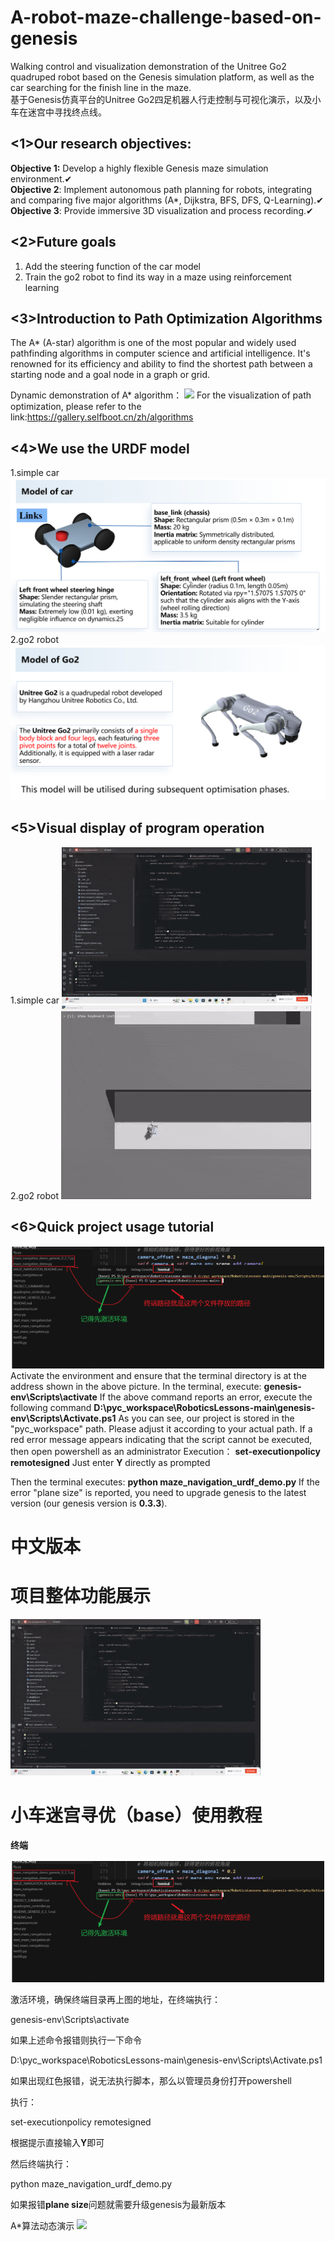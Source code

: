 # A-robot-maze-challenge-based-on-genesis
Walking control and visualization demonstration of the Unitree Go2 quadruped robot based on the Genesis simulation platform, as well as the car searching for the finish line in the maze.  
基于Genesis仿真平台的Unitree Go2四足机器人行走控制与可视化演示，以及小车在迷宫中寻找终点线。  

## <1>Our research objectives:

**Objective 1:** Develop a highly flexible Genesis maze simulation environment.✔  
**Objective 2**: Implement autonomous path planning for robots, integrating and comparing five major algorithms (A*, Dijkstra, BFS, DFS, Q-Learning).✔  
**Objective 3**: Provide immersive 3D visualization and process recording.✔  
  
## <2>Future goals
1. Add the steering function of the car model
2. Train the go2 robot to find its way in a maze using reinforcement learning

## <3>Introduction to Path Optimization Algorithms
The A* (A-star) algorithm is one of the most popular and widely used pathfinding algorithms in computer science and artificial intelligence. It's renowned for its efficiency and ability to find the shortest path between a starting node and a goal node in a graph or grid.

Dynamic demonstration of A* algorithm：
![](./figure/1.gif?msec=1759325406919)
For the visualization of path optimization, please refer to the link:https://gallery.selfboot.cn/zh/algorithms
## <4>We use the URDF model
1.simple car
![](./figure/4.png?msec=1759325406919)
2.go2 robot
![](./figure/5.png?msec=1759325406919)

## <5>Visual display of program operation
1.simple car
![](./figure/2.gif?msec=1759325406919)
2.go2 robot
![](./figure/3.gif?msec=1759325406919)
## <6>Quick project usage tutorial
![](./figure/2.png?msec=1759325406919)
Activate the environment and ensure that the terminal directory is at the address shown in the above picture. In the terminal, execute:
**genesis-env\Scripts\activate**
If the above command reports an error, execute the following command
**D:\pyc_workspace\RoboticsLessons-main\genesis-env\Scripts\Activate.ps1**
As you can see, our project is stored in the "pyc_workspace" path. Please adjust it according to your actual path.
If a red error message appears indicating that the script cannot be executed, then open powershell as an administrator
Execution：
**set-executionpolicy remotesigned**
Just enter **Y** directly as prompted

Then the terminal executes:
**python maze_navigation_urdf_demo.py**
If the error "plane size" is reported, you need to upgrade genesis to the latest version (our genesis version is **0.3.3**).

# 中文版本
# 项目整体功能展示

![](./figure/2.gif?msec=1759325406919)

# 小车迷宫寻优（base）使用教程

**终端**

![](./figure/2.png?msec=1759325406919)

激活环境，确保终端目录再上图的地址，在终端执行：

genesis-env\Scripts\activate

如果上述命令报错则执行一下命令

D:\pyc_workspace\RoboticsLessons-main\genesis-env\Scripts\Activate.ps1

如果出现红色报错，说无法执行脚本，那么以管理员身份打开powershell

执行：

set-executionpolicy remotesigned

根据提示直接输入**Y**即可

然后终端执行：

python maze_navigation_urdf_demo.py

如果报错**plane size**问题就需要升级genesis为最新版本

A*算法动态演示
![](./figure/1.gif?msec=1759325406919)
